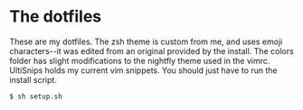 # The dotfiles

These are my dotfiles.  The zsh theme is custom from me, and uses emoji characters--it was edited from an original provided by the install.  The colors folder has slight modifications to the nightfly theme used in the vimrc.  UltiSnips holds my current vim snippets.  You should just have to run the install script.

```sh
$ sh setup.sh
```